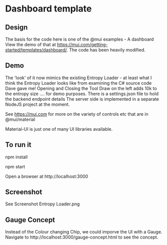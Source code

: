 # Dashboard template

## Design

The basis for the code here is one of the @mui examples - A dashboard
View the demo of that at https://mui.com/getting-started/templates/dashboard/.
The code has been heavily modified.

## Demo
The 'look' of it now mimics the existing Entropy Loader - at least what I think the Entropy Loader looks like from examining the C# source code Dave gave me!
Opening and Closing the Tool Draw on the left adds 10k to the entropy size .... for demo purposes.
There is a settings.json file to hold the backend endpoint details
The server side is implemented in a separate NodeJS project at the moment.

See https://mui.com for more on the variety of controls etc that are in @mui/material

Material-UI is just one of many UI libraries available.

## To run it
npm install

npm start

Open a browser at http://localhost:3000

## Screenshot
See Screenshot Entropy Loader.png

## Gauge Concept
Instead of the Colour changing Chip, we could imporve the UI with a Gauge.
Navigate to http://localhost:3000/gauge-concept.html to see the concept.